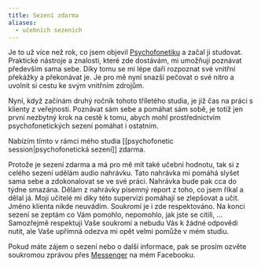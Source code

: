 ```yaml
---
title: Sezení zdarma
aliases:
  - učebních sezeních
---
```

Je to už více než rok, co jsem objevil [Psychofonetiku](https://skolaempatie.sk/o-nas/o-psychofonetike/) a začal ji studovat. Praktické nástroje a znalosti, které zde dostávám, mi umožňují poznávat především sama sebe. Díky tomu se mi lépe daří rozpoznat své vnitřní překážky a překonávat je. Je pro mě nyní snazší pečovat o své nitro a uvolnit si cestu ke svým vnitřním zdrojům.

Nyní, když začínám druhý ročník tohoto tříletého studia, je již čas na práci s klienty z veřejnosti. Poznávat sám sebe a pomáhat sám sobě, je totiž jen první nezbytný krok na cestě k tomu, abych mohl prostřednictvím psychofonetických sezení pomáhat i ostatním.

Nabízím tímto v rámci mého studia [[psychofonetic session|psychofonetická sezení]] zdarma. 

Protože je sezení zdarma a má pro mě mít také učební hodnotu, tak si z celého sezení udělám audio nahrávku. Tato nahrávka mi pomáhá slyšet sama sebe a zdokonalovat se ve své práci. Nahrávka bude pak cca do týdne smazána. Dělám z nahrávky písemný report z toho, co jsem říkal a dělal já. Moji učitelé mi díky této supervizi pomáhají se zlepšovat a učit. Jméno klienta nikde neuvádím. Soukromí je i zde respektováno. 
Na konci sezení se zeptám co Vám pomohlo, nepomohlo, jak jste se cítili, ... Samozřejmě respektuji Vaše soukromí a nebudu Vás k žádné odpovědi nutit, ale Vaše upřímná odezva mi opět velmi pomůže v mém studiu.

Pokud máte zájem o sezení nebo o další informace, pak se prosím ozvěte soukromou zprávou přes [Messenger](https://www.facebook.com/pavel.vojtechovsky.92/) na mém Facebooku.